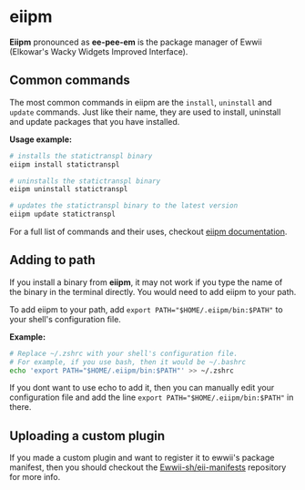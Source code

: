 # eiipm

**Eiipm** pronounced as **ee-pee-em** is the package manager of Ewwii (Elkowar's Wacky Widgets Improved Interface).

## Common commands

The most common commands in eiipm are the `install`, `uninstall` and `update` commands. Just like their name, they are used to install, uninstall and update packages that you have installed.

**Usage example:**

```bash
# installs the statictranspl binary
eiipm install statictranspl

# uninstalls the statictranspl binary
eiipm uninstall statictranspl

# updates the statictranspl binary to the latest version
eiipm update statictranspl
```

For a full list of commands and their uses, checkout [eiipm documentation](https://ewwii-sh.github.io/eiipm/).

## Adding to path

If you install a binary from **eiipm**, it may not work if you type the name of the binary in the terminal directly. You would need to add eiipm to your path.

To add eiipm to your path, add `export PATH="$HOME/.eiipm/bin:$PATH"` to your shell's configuration file.

**Example:**

```bash
# Replace ~/.zshrc with your shell's configuration file.
# For example, if you use bash, then it would be ~/.bashrc
echo 'export PATH="$HOME/.eiipm/bin:$PATH"' >> ~/.zshrc
```

If you dont want to use echo to add it, then you can manually edit your configuration file and add the line `export PATH="$HOME/.eiipm/bin:$PATH"` in there.

## Uploading a custom plugin

If you made a custom plugin and want to register it to ewwii's package manifest, then you should checkout the [Ewwii-sh/eii-manifests](https://github.com/Ewwii-sh/eii-manifests) repository for more info.
